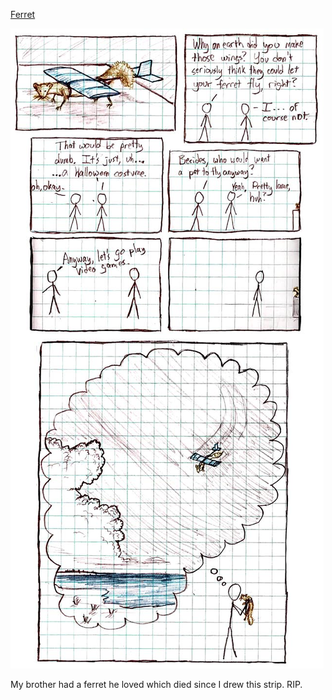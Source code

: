 [Ferret](https://xkcd.com/20)

![Ferret](./random_comic.png)

My brother had a ferret he loved which died since I drew this strip.  RIP.

